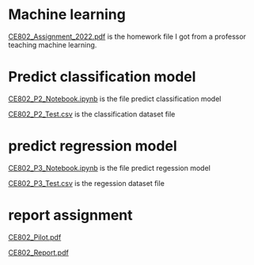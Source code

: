 # Machine learning
[CE802_Assignment_2022.pdf](https://github.com/micsupasun/university_of_essex/blob/main/machine_learning/CE802_Assignment_2022.pdf) is the homework file I got from a professor teaching machine learning.

# Predict classification model
[CE802_P2_Notebook.ipynb](https://github.com/micsupasun/university_of_essex/blob/main/machine_learning/CE802_P2_Notebook.ipynb) is the file predict classification model

[CE802_P2_Test.csv](https://github.com/micsupasun/university_of_essex/blob/main/machine_learning/CE802_P2_Test.csv) is the classification dataset file
# predict regression model
[CE802_P3_Notebook.ipynb](https://github.com/micsupasun/university_of_essex/blob/main/machine_learning/CE802_P3_Notebook.ipynb) is the file predict regession model

[CE802_P3_Test.csv](https://github.com/micsupasun/university_of_essex/blob/main/machine_learning/CE802_P3_Test.csv) is the regession dataset file

# report assignment
[CE802_Pilot.pdf](https://github.com/micsupasun/university_of_essex/blob/main/machine_learning/CE802_Pilot.pdf)

[CE802_Report.pdf](https://github.com/micsupasun/university_of_essex/blob/main/machine_learning/CE802_Report.pdf)


